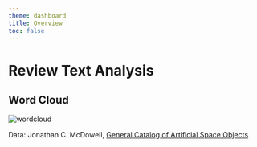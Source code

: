 ```yaml
---
theme: dashboard
title: Overview
toc: false
---
```


# Review Text Analysis

## Word Cloud

![wordcloud](https://verkyyi.github.io/dsan5200-airbnb-story/wordcloud.png)

Data: Jonathan C. McDowell, [General Catalog of Artificial Space Objects](https://planet4589.org/space/gcat)
